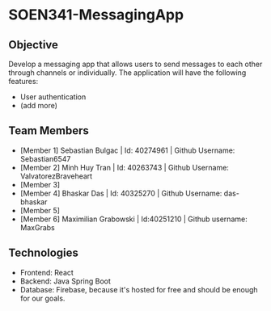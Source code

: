 # SOEN341-MessagingApp
## Objective
Develop a messaging app that allows users to send messages to each other through channels or individually. The application will have the following features:
- User authentication
- (add more)

## Team Members
- [Member 1] Sebastian Bulgac | Id: 40274961 | Github Username: Sebastian6547
- [Member 2] Minh Huy Tran	  | Id: 40263743 | Github Username: ValvatorezBraveheart
- [Member 3]
- [Member 4] Bhaskar Das | Id: 40325270 | Github Username: das-bhaskar
- [Member 5]
- [Member 6] Maximilian Grabowski | Id:40251210 | Github username: MaxGrabs

## Technologies
- Frontend: React
- Backend: Java Spring Boot
- Database: Firebase, because it's hosted for free and should be enough for our goals.
